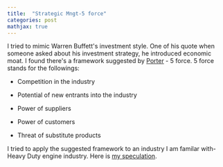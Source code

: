 ```yaml
---
title:  "Strategic Mngt-5 force"
categories: post
mathjax: true
---
```


I tried to mimic Warren Buffett's investment style. One of his quote when someone asked about his investment strategy, he introduced economic moat. 
I found there's a framework suggested by [Porter](https://www.investopedia.com/terms/p/porter.asp) - 5 force. 
5 force stands for the followings:

- Competition in the industry

- Potential of new entrants into the industry

- Power of suppliers

- Power of customers

- Threat of substitute products

I tried to apply the suggested framework to an industry I am familar with- Heavy Duty engine industry. 
Here is [my speculation](https://docs.google.com/document/d/1BD391G2G1-APvGuatAIfOk_hczL-wCmKsHDytlCK63Y/edit). 
